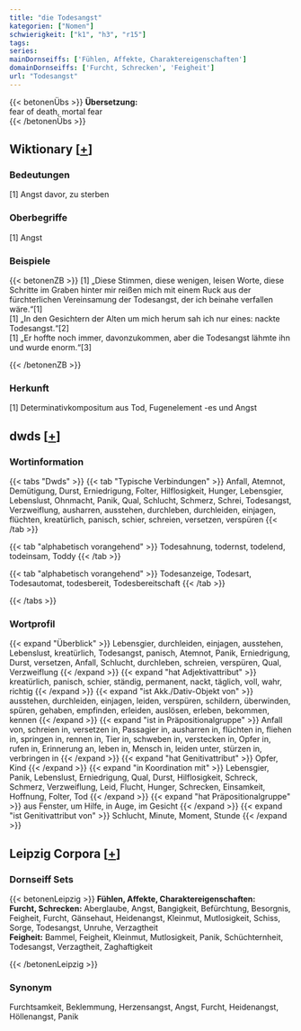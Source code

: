 ```yaml
---
title: "die Todesangst"
kategorien: ["Nomen"]
schwierigkeit: ["k1", "h3", "r15"]
tags:
series:
mainDornseiffs: ['Fühlen, Affekte, Charaktereigenschaften']
domainDornseiffs: ['Furcht, Schrecken', 'Feigheit']
url: "Todesangst"
---
```


{{< betonenÜbs >}}
**Übersetzung:**  
fear of death, mortal fear  
{{< /betonenÜbs >}}

## Wiktionary [[+](https://de.wiktionary.org/wiki/Todesangst)]

### Bedeutungen
[1] Angst davor, zu sterben  

### Oberbegriffe
[1] Angst  

### Beispiele
{{< betonenZB >}}
[1] „Diese Stimmen, diese wenigen, leisen Worte, diese Schritte im Graben hinter mir reißen mich mit einem Ruck aus der fürchterlichen Vereinsamung der Todesangst, der ich beinahe verfallen wäre.“[1]  
[1] „In den Gesichtern der Alten um mich herum sah ich nur eines: nackte Todesangst.“[2]  
[1] „Er hoffte noch immer, davonzukommen, aber die Todesangst lähmte ihn und wurde enorm.“[3]  

{{< /betonenZB >}}
### Herkunft
[1] Determinativkompositum aus Tod, Fugenelement -es und Angst  



## dwds [[+](https://www.dwds.de/wb/Todesangst)]

### Wortinformation
{{< tabs "Dwds" >}}
{{< tab "Typische Verbindungen" >}}
Anfall, Atemnot, Demütigung, Durst, Erniedrigung, Folter, Hilflosigkeit, Hunger, Lebensgier, Lebenslust, Ohnmacht, Panik, Qual, Schlucht, Schmerz, Schrei, Todesangst, Verzweiflung, ausharren, ausstehen, durchleben, durchleiden, einjagen, flüchten, kreatürlich, panisch, schier, schreien, versetzen, verspüren
{{< /tab >}}

{{< tab "alphabetisch vorangehend" >}}
Todesahnung, todernst, todelend, todeinsam, Toddy
{{< /tab >}}

{{< tab "alphabetisch vorangehend" >}}
Todesanzeige, Todesart, Todesautomat, todesbereit, Todesbereitschaft
{{< /tab >}}

{{< /tabs >}}

### Wortprofil
{{< expand "Überblick" >}} Lebensgier, durchleiden, einjagen, ausstehen, Lebenslust, kreatürlich, Todesangst, panisch, Atemnot, Panik, Erniedrigung, Durst, versetzen, Anfall, Schlucht, durchleben, schreien, verspüren, Qual, Verzweiflung {{< /expand >}}
{{< expand "hat Adjektivattribut" >}} kreatürlich, panisch, schier, ständig, permanent, nackt, täglich, voll, wahr, richtig {{< /expand >}}
{{< expand "ist Akk./Dativ-Objekt von" >}} ausstehen, durchleiden, einjagen, leiden, verspüren, schildern, überwinden, spüren, gehaben, empfinden, erleiden, auslösen, erleben, bekommen, kennen {{< /expand >}}
{{< expand "ist in Präpositionalgruppe" >}} Anfall von, schreien in, versetzen in, Passagier in, ausharren in, flüchten in, fliehen in, springen in, rennen in, Tier in, schweben in, verstecken in, Opfer in, rufen in, Erinnerung an, leben in, Mensch in, leiden unter, stürzen in, verbringen in {{< /expand >}}
{{< expand "hat Genitivattribut" >}} Opfer, Kind {{< /expand >}}
{{< expand "in Koordination mit" >}} Lebensgier, Panik, Lebenslust, Erniedrigung, Qual, Durst, Hilflosigkeit, Schreck, Schmerz, Verzweiflung, Leid, Flucht, Hunger, Schrecken, Einsamkeit, Hoffnung, Folter, Tod {{< /expand >}}
{{< expand "hat Präpositionalgruppe" >}} aus Fenster, um Hilfe, in Auge, im Gesicht {{< /expand >}}
{{< expand "ist Genitivattribut von" >}} Schlucht, Minute, Moment, Stunde {{< /expand >}}

## Leipzig Corpora [[+](https://corpora.uni-leipzig.de/en/res?word=Todesangst&corpusId=deu_newscrawl-public_2018)]

### Dornseiff Sets
{{< betonenLeipzig >}}
**Fühlen, Affekte, Charaktereigenschaften:**  
**Furcht, Schrecken:** Aberglaube, Angst, Bangigkeit, Befürchtung, Besorgnis, Feigheit, Furcht, Gänsehaut, Heidenangst, Kleinmut, Mutlosigkeit, Schiss, Sorge, Todesangst, Unruhe, Verzagtheit  
**Feigheit:** Bammel, Feigheit, Kleinmut, Mutlosigkeit, Panik, Schüchternheit, Todesangst, Verzagtheit, Zaghaftigkeit  

{{< /betonenLeipzig >}}

### Synonym
Furchtsamkeit, Beklemmung, Herzensangst, Angst, Furcht, Heidenangst, Höllenangst, Panik

